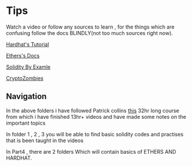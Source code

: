 # Tips
Watch a video or follow any sources to learn , for the things which are confusing follow the docs BLINDLY(not too much sources right now).

[Hardhat's Tutorial](https://hardhat.org/tutorial)

[Ethers's Docs](https://docs.ethers.io/v5/)

[Solidity By Examle](https://solidity-by-example.org/)

[CryptoZombies](https://cryptozombies.io/)

## Navigation
In the above folders i have followed Patrick collins [this](https://www.youtube.com/watch?v=gyMwXuJrbJQ&t=49266s) 32hr long course from which 
i have finished 13hr+ videos and have made some notes on the important topics 

In folder 1 , 2 ,  3  you will be able to find basic solidity codes and practises that is been taught in the videos

In Part4 , there are 2 folders Which will contain basics of ETHERS AND HARDHAT. 
